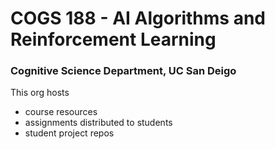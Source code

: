 
# COGS 188 - AI Algorithms and Reinforcement Learning 
### Cognitive Science Department, UC San Deigo

This org hosts
- course resources
- assignments distributed to students
- student project repos
  
